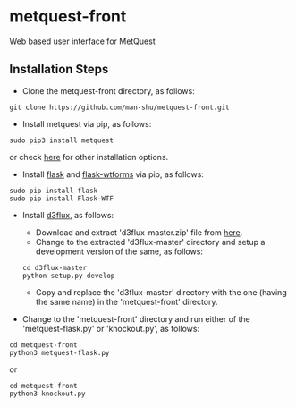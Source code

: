 
# metquest-front
Web based user interface for MetQuest
## Installation Steps
* Clone the metquest-front directory, as follows:
```
git clone https://github.com/man-shu/metquest-front.git
```
* Install metquest via pip, as follows: 
```
sudo pip3 install metquest
```
or check [here](https://github.com/aarthi31/metquest-1) for other installation options.
* Install [flask](http://flask.pocoo.org/) and [flask-wtforms](http://flask-wtf.readthedocs.io/en/stable/) via pip, as follows:
```
sudo pip install flask
sudo pip install Flask-WTF
```
* Install [d3flux](https://github.com/pstjohn/d3flux), as follows:
  * Download and extract 'd3flux-master.zip' file from [here](https://github.com/pstjohn/d3flux).
  * Change to the extracted 'd3flux-master' directory and setup a development version of the same, as follows:
  ```
  cd d3flux-master
  python setup.py develop
  ```
  * Copy and replace the 'd3flux-master' directory with the one (having the same name) in the 'metquest-front' directory.
  
* Change to the 'metquest-front' directory and run either of the 'metquest-flask.py' or 'knockout.py', as follows:
```
cd metquest-front
python3 metquest-flask.py
```
or
```
cd metquest-front
python3 knockout.py
```
